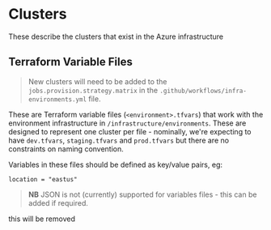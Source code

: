 # Clusters

These describe the clusters that exist in the Azure infrastructure

## Terraform Variable Files

> New clusters will need to be added to the `jobs.provision.strategy.matrix` 
> in the `.github/workflows/infra-environments.yml` file.

These are Terraform variable files (`<environment>.tfvars`) that work with the
environment infrastructure in `/infrastructure/environments`. These are designed
to represent one cluster per file - nominally, we're expecting to have 
`dev.tfvars`, `staging.tfvars` and `prod.tfvars` but there are no constraints on 
naming convention.

Variables in these files should be defined as key/value pairs, eg:
```hcl
location = "eastus"
```

> **NB** JSON is not (currently) supported for variables files - this can be
> added if required.

this will be removed
